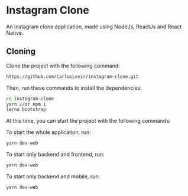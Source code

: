 # Instagram Clone

An instagram clone application, made using NodeJs, ReactJs and React Native.

## Cloning

Clone the project with the following command:

```sh
https://github.com/CarlosLevir/instagram-clone.git
```

Then, run these commands to install the dependencies.

```sh
cd instagram-clone
yarn //or npm i
lerna bootstrap
```

At this time, you can start the project with the following commands:

To start the whole application, run:

```sh
yarn dev-web
```

To start only backend and frontend, run:

```sh
yarn dev-web
```

To start only backend and mobile, run:

```sh
yarn dev-web
```
